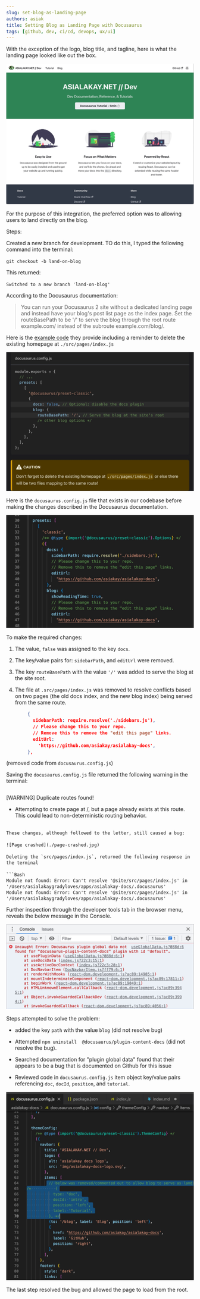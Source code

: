 ```yaml
---
slug: set-blog-as-landing-page
authors: asiak
title: Setting Blog as Landing Page with Docusaurus
tags: [github, dev, ci/cd, devops, ux/ui]
---
```


With the exception of the logo, blog title, and tagline, here is what the landing page looked like out the box. 

![Landing Page Before](./landing-page-before.jpg)

For the purpose of this integration, the preferred option was to allowing users to land directly on the blog. 


Steps:

Created a new branch for development. TO do this, I typed the following command into the terminal:

`git checkout -b land-on-blog`

This returned: 

`Switched to a new branch 'land-on-blog'`

According to the Docusaurus documentation: 

> You can run your Docusaurus 2 site without a dedicated landing page and instead have your blog's post list page as the index page. Set the routeBasePath to be '/' to serve the blog through the root route example.com/ instead of the subroute example.com/blog/.

Here is the [example code](https://docusaurus.io/docs/blog#blog-only-mode) they provide including a reminder to delete the existing homepage at `./src/pages/index.js`

![Blog Only Config](./blog-only-config.jpg)

Here is the `docusaurus.config.js` file that exists in our codebase before making the changes described in the Docusaurus documentation. 

![Config Before](./config-before.jpg)

To make the required changes:  

1. The value, `false` was assigned to the key `docs`.

2. The key/value pairs for: `sidebarPath`, and `editUrl` were removed.

3. The key `routeBasePath` with the value `'/'` was added to serve the blog at the site root. 

4. The file at `.src/pages/index.js` was removed to resolve conflicts based on two pages (the old docs index, and the new blog index) being served from the same route.
> 
```JSON
        {
          sidebarPath: require.resolve('./sidebars.js'),
          // Please change this to your repo.
          // Remove this to remove the "edit this page" links.
          editUrl:
            'https://github.com/asiakay/asialakay-docs',
        },
```
(removed code from `docusaurus.config.js`)

Saving the `docusaurus.config.js` file returned the following warning in the terminal:

> ```Bash
[WARNING] Duplicate routes found!
- Attempting to create page at /, but a page already exists at this route.
This could lead to non-deterministic routing behavior.
```

These changes, although followed to the letter, still caused a bug: 

![Page crashed](./page-crashed.jpg)

Deleting the `src/pages/index.js`, returned the following response in the terminal 

```Bash
Module not found: Error: Can't resolve '@site/src/pages/index.js' in '/Users/asialakaygradyloves/apps/asialakay-docs/.docusaurus'
Module not found: Error: Can't resolve '@site/src/pages/index.js' in '/Users/asialakaygradyloves/apps/asialakay-docs/.docusaurus'
```

Further inspection through the developer tools tab in the browser menu, reveals the below message in the Console. 

![Uncaught Error](./uncaught-error.jpg)

Steps attempted to solve the problem: 
- added the key `path` with the value `blog` (did not resolve bug)

- Attempted `npm uninstall  @docusaurus/plugin-content-docs` (did not resolve the bug).

- Searched documentation for "plugin global data" found that their appears to be a bug that is documented on Github for this issue

- Reviewed code in `docusaurus.config.js` item object key/value pairs referencing `doc`, `docId`, `position`, and `tutorial`. 

![Removed Doc Reference](./removed-doc-reference.jpg)

The last step resolved the bug and allowed the page to load from the root.

